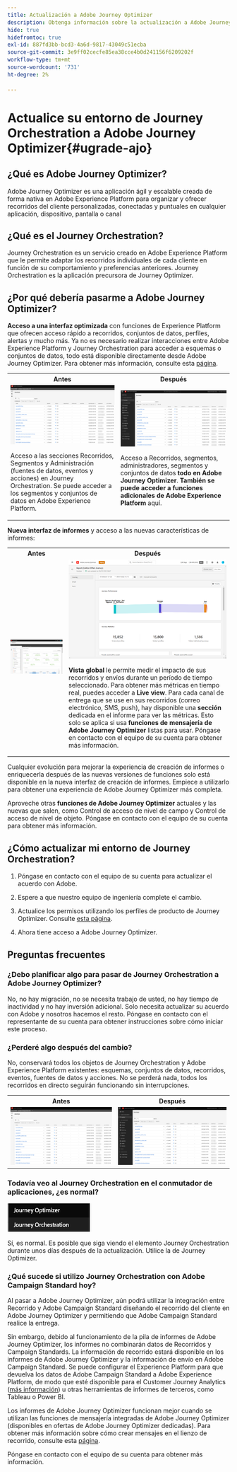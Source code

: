 ```yaml
---
title: Actualización a Adobe Journey Optimizer
description: Obtenga información sobre la actualización a Adobe Journey Optimizer
hide: true
hidefromtoc: true
exl-id: 887fd3bb-bcd3-4a6d-9817-43049c51ecba
source-git-commit: 3e9ff02cecfe85ea38cce4b0d241156f6209202f
workflow-type: tm+mt
source-wordcount: '731'
ht-degree: 2%

---
```


# Actualice su entorno de Journey Orchestration a Adobe Journey Optimizer{#ugrade-ajo}

## ¿Qué es Adobe Journey Optimizer?

Adobe Journey Optimizer es una aplicación ágil y escalable creada de forma nativa en Adobe Experience Platform para organizar y ofrecer recorridos del cliente personalizadas, conectadas y puntuales en cualquier aplicación, dispositivo, pantalla o canal&#x200B;

## ¿Qué es el Journey Orchestration?

Journey Orchestration es un servicio creado en Adobe Experience Platform que le permite adaptar los recorridos individuales de cada cliente en función de su comportamiento y preferencias anteriores. Journey Orchestration es la aplicación precursora de Journey Optimizer.

## ¿Por qué debería pasarme a Adobe Journey Optimizer?

**Acceso a una interfaz optimizada** con funciones de Experience Platform que ofrecen acceso rápido a recorridos, conjuntos de datos, perfiles, alertas y mucho más. Ya no es necesario realizar interacciones entre Adobe Experience Platform y Journey Orchestration para acceder a esquemas o conjuntos de datos, todo está disponible directamente desde Adobe Journey Optimizer. Para obtener más información, consulte esta [página](https://experienceleague.adobe.com/docs/journey-optimizer/using/get-started/user-interface.html?lang=es).

<table>
<tr>
<th>Antes</th>
<th>Después</th>
</tr>
<tr>
<td><img src="../assets/migration-ajo-1.png"><p>Acceso a las secciones Recorridos, Segmentos y Administración (fuentes de datos, eventos y acciones) en Journey Orchestration. Se puede acceder a los segmentos y conjuntos de datos en Adobe Experience Platform. </p></td>
<td><img src="../assets/migration-ajo-2.png"><p>Acceso a Recorridos, segmentos, administradores, segmentos y conjuntos de datos <strong>todo en Adobe Journey Optimizer</strong>. <strong>También se puede acceder a funciones adicionales de Adobe Experience Platform</strong> aquí.</p></td>
</tr>
</table>

**Nueva interfaz de informes** y acceso a las nuevas características de informes:

<table>
<tr>
<th>Antes</th>
<th>Después</th>
</tr>
<tr>
<td><img src="../assets/migration-ajo-5.png"></td>
<td><img src="../assets/migration-ajo-6.png"><p><strong>Vista global</strong> le permite medir el impacto de sus recorridos y envíos durante un período de tiempo seleccionado. Para obtener más métricas en tiempo real, puedes acceder a <strong>Live view</strong>. Para cada canal de entrega que se use en sus recorridos (correo electrónico, SMS, push), hay disponible una <strong>sección</strong> dedicada en el informe para ver las métricas. Esto solo se aplica si usa <strong>funciones de mensajería de Adobe Journey Optimizer</strong> listas para usar. Póngase en contacto con el equipo de su cuenta para obtener más información.</p></td>
</tr>
</table>

Cualquier evolución para mejorar la experiencia de creación de informes o enriquecerla después de las nuevas versiones de funciones solo está disponible en la nueva interfaz de creación de informes. Empiece a utilizarlo para obtener una experiencia de Adobe Journey Optimizer más completa.

Aproveche otras **funciones de Adobe Journey Optimizer** actuales y las nuevas que salen, como Control de acceso de nivel de campo y Control de acceso de nivel de objeto. Póngase en contacto con el equipo de su cuenta para obtener más información.

## ¿Cómo actualizar mi entorno de Journey Orchestration?

1. Póngase en contacto con el equipo de su cuenta para actualizar el acuerdo con Adobe.

1. Espere a que nuestro equipo de ingeniería complete el cambio.

1. Actualice los permisos utilizando los perfiles de producto de Journey Optimizer. Consulte [esta página](https://experienceleague.adobe.com/docs/journey-optimizer/using/administration/ootb-product-profiles.html?lang=es).

1. Ahora tiene acceso a Adobe Journey Optimizer.

## Preguntas frecuentes

### ¿Debo planificar algo para pasar de Journey Orchestration a Adobe Journey Optimizer?

No, no hay migración, no se necesita trabajo de usted, no hay tiempo de inactividad y no hay inversión adicional. Solo necesita actualizar su acuerdo con Adobe y nosotros hacemos el resto. Póngase en contacto con el representante de su cuenta para obtener instrucciones sobre cómo iniciar este proceso.

### ¿Perderé algo después del cambio?

No, conservará todos los objetos de Journey Orchestration y Adobe Experience Platform existentes: esquemas, conjuntos de datos, recorridos, eventos, fuentes de datos y acciones. No se perderá nada, todos los recorridos en directo seguirán funcionando sin interrupciones.

<table>
<tr>
<th>Antes</th>
<th>Después</th>
</tr>
<tr>
<td><img src="../assets/migration-ajo-7.png"></td>
<td><img src="../assets/migration-ajo-8.png"></td>
</tr>
</table>

### Todavía veo al Journey Orchestration en el conmutador de aplicaciones, ¿es normal?

![](../assets/migration-ajo-9.png)

Sí, es normal. Es posible que siga viendo el elemento Journey Orchestration durante unos días después de la actualización. Utilice la de Journey Optimizer.

### ¿Qué sucede si utilizo Journey Orchestration con Adobe Campaign Standard hoy?

Al pasar a Adobe Journey Optimizer, aún podrá utilizar la integración entre Recorrido y Adobe Campaign Standard diseñando el recorrido del cliente en Adobe Journey Optimizer y permitiendo que Adobe Campaign Standard realice la entrega.

Sin embargo, debido al funcionamiento de la pila de informes de Adobe Journey Optimizer, los informes no combinarán datos de Recorridos y Campaign Standards. La información de recorrido estará disponible en los informes de Adobe Journey Optimizer y la información de envío en Adobe Campaign Standard. Se puede configurar el Experience Platform para que devuelva los datos de Adobe Campaign Standard a Adobe Experience Platform, de modo que esté disponible para el Customer Journey Analytics ([más información](https://business.adobe.com/products/experience-platform/customer-journey-analytics.html)) u otras herramientas de informes de terceros, como Tableau o Power BI.

Los informes de Adobe Journey Optimizer funcionan mejor cuando se utilizan las funciones de mensajería integradas de Adobe Journey Optimizer (disponibles en ofertas de Adobe Journey Optimizer dedicadas). Para obtener más información sobre cómo crear mensajes en el lienzo de recorrido, consulte esta [página](https://experienceleague.adobe.com/docs/journey-optimizer/using/messages/messages-in-journeys.html?lang=es).

Póngase en contacto con el equipo de su cuenta para obtener más información.
